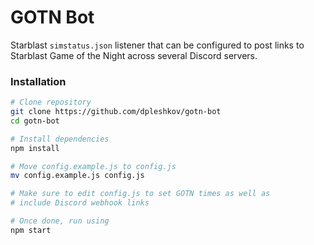 # GOTN Bot

Starblast `simstatus.json` listener that can be configured to post links to Starblast Game of the Night across
several Discord servers. 

### Installation

```bash
# Clone repository
git clone https://github.com/dpleshkov/gotn-bot
cd gotn-bot

# Install dependencies
npm install

# Move config.example.js to config.js
mv config.example.js config.js

# Make sure to edit config.js to set GOTN times as well as 
# include Discord webhook links

# Once done, run using
npm start
```